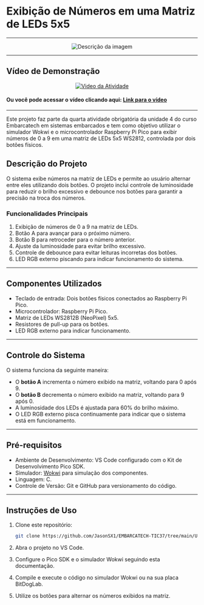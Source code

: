 # Exibição de Números em uma Matriz de LEDs 5x5

---

<div align="center">
  <img src="https://github.com/user-attachments/assets/f60302d4-a989-43ed-bc72-693ee507aac9" alt="Descrição da imagem">
</div>

---

## Vídeo de Demonstração

<p align="center">
  <a href="https://youtu.be/uTl-7Aydqb8">
    <img src="https://img.youtube.com/vi/uTl-7Aydqb8/maxresdefault.jpg" alt="Video da Atividade">
  </a>
</p>

#### Ou você pode acessar o vídeo clicando aqui: [Link para o vídeo](https://youtu.be/uTl-7Aydqb8)

---

Este projeto faz parte da quarta atividade obrigatória da unidade 4 do curso Embarcatech em sistemas embarcados e tem como objetivo utilizar o simulador Wokwi e o microcontrolador Raspberry Pi Pico para exibir números de 0 a 9 em uma matriz de LEDs 5x5 WS2812, controlada por dois botões físicos.

## Descrição do Projeto

O sistema exibe números na matriz de LEDs e permite ao usuário alternar entre eles utilizando dois botões. O projeto inclui controle de luminosidade para reduzir o brilho excessivo e debounce nos botões para garantir a precisão na troca dos números.

### Funcionalidades Principais

1. Exibição de números de 0 a 9 na matriz de LEDs.
2. Botão A para avançar para o próximo número.
3. Botão B para retroceder para o número anterior.
4. Ajuste da luminosidade para evitar brilho excessivo.
5. Controle de debounce para evitar leituras incorretas dos botões.
6. LED RGB externo piscando para indicar funcionamento do sistema.

---

## Componentes Utilizados

- Teclado de entrada: Dois botões físicos conectados ao Raspberry Pi Pico.
- Microcontrolador: Raspberry Pi Pico.
- Matriz de LEDs WS2812B (NeoPixel) 5x5.
- Resistores de pull-up para os botões.
- LED RGB externo para indicar funcionamento.

---

## Controle do Sistema

O sistema funciona da seguinte maneira:

- O **botão A** incrementa o número exibido na matriz, voltando para 0 após 9.
- O **botão B** decrementa o número exibido na matriz, voltando para 9 após 0.
- A luminosidade dos LEDs é ajustada para 60% do brilho máximo.
- O LED RGB externo pisca continuamente para indicar que o sistema está em funcionamento.

---

## Pré-requisitos

- Ambiente de Desenvolvimento: VS Code configurado com o Kit de Desenvolvimento Pico SDK.
- Simulador: [Wokwi](https://wokwi.com) para simulação dos componentes.
- Linguagem: C.
- Controle de Versão: Git e GitHub para versionamento do código.

---

## Instruções de Uso

1. Clone este repositório:
   ```bash
   git clone https://github.com/JasonSX1/EMBARCATECH-TIC37/tree/main/U4T4-WLS

2. Abra o projeto no VS Code.

3. Configure o Pico SDK e o simulador Wokwi seguindo esta documentação.

4. Compile e execute o código no simulador Wokwi ou na sua placa BitDogLab.

5. Utilize os botões para alternar os números exibidos na matriz.
